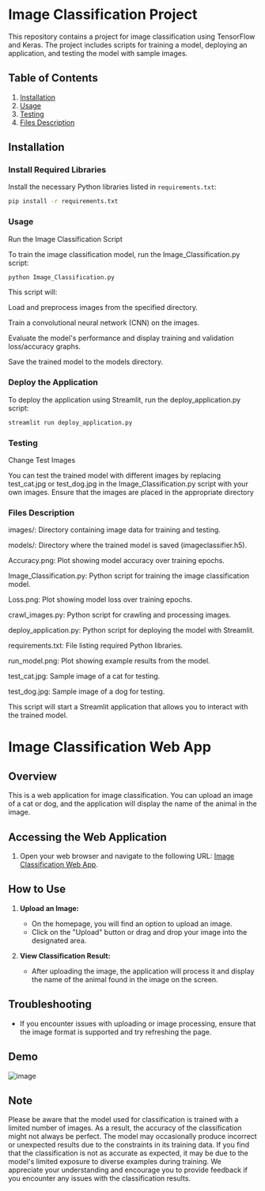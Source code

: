 # Image Classification Project

This repository contains a project for image classification using TensorFlow and Keras. The project includes scripts for training a model, deploying an application, and testing the model with sample images.

## Table of Contents

1. [Installation](#installation)
2. [Usage](#usage)
3. [Testing](#testing)
4. [Files Description](#files-description)


## Installation

### Install Required Libraries

Install the necessary Python libraries listed in `requirements.txt`:

```bash
pip install -r requirements.txt
```

### Usage

Run the Image Classification Script

To train the image classification model, run the Image_Classification.py script:
```bash
python Image_Classification.py
```
This script will:

Load and preprocess images from the specified directory.

Train a convolutional neural network (CNN) on the images.

Evaluate the model's performance and display training and validation loss/accuracy graphs.

Save the trained model to the models directory.

### Deploy the Application

To deploy the application using Streamlit, run the deploy_application.py script:

```bash
streamlit run deploy_application.py
```

### Testing

Change Test Images

You can test the trained model with different images by replacing test_cat.jpg or test_dog.jpg in the Image_Classification.py script with your own images. 
Ensure that the images are placed in the appropriate directory

### Files Description

images/: Directory containing image data for training and testing.

models/: Directory where the trained model is saved (imageclassifier.h5).

Accuracy.png: Plot showing model accuracy over training epochs.

Image_Classification.py: Python script for training the image classification model.

Loss.png: Plot showing model loss over training epochs.

crawl_images.py: Python script for crawling and processing images.

deploy_application.py: Python script for deploying the model with Streamlit.

requirements.txt: File listing required Python libraries.

run_model.png: Plot showing example results from the model.

test_cat.jpg: Sample image of a cat for testing.

test_dog.jpg: Sample image of a dog for testing.

This script will start a Streamlit application that allows you to interact with the trained model.

# Image Classification Web App

## Overview

This is a web application for image classification. You can upload an image of a cat or dog, and the application will display the name of the animal in the image.

## Accessing the Web Application

1. Open your web browser and navigate to the following URL: [Image Classification Web App](https://images-classification.streamlit.app).

## How to Use

1. **Upload an Image:**
   - On the homepage, you will find an option to upload an image.
   - Click on the "Upload" button or drag and drop your image into the designated area.

2. **View Classification Result:**
   - After uploading the image, the application will process it and display the name of the animal found in the image on the screen.


## Troubleshooting

- If you encounter issues with uploading or image processing, ensure that the image format is supported and try refreshing the page.

## Demo

![image](https://github.com/user-attachments/assets/b63a95d0-e1bc-4168-bfbb-d18f16608687)


## Note

Please be aware that the model used for classification is trained with a limited number of images. As a result, the accuracy of the classification might not always be perfect. The model may occasionally produce incorrect or unexpected results due to the constraints in its training data. If you find that the classification is not as accurate as expected, it may be due to the model's limited exposure to diverse examples during training. We appreciate your understanding and encourage you to provide feedback if you encounter any issues with the classification results.



